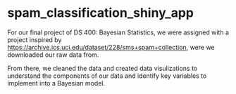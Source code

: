 # spam_classification_shiny_app

For our final project of DS 400: Bayesian Statistics, we were assigned with a project inspired by https://archive.ics.uci.edu/dataset/228/sms+spam+collection, were we downloaded our raw data from. 

From there, we cleaned the data and created data visulizations to understand the components of our data and identify key variables to implement into a Bayesian model. 

